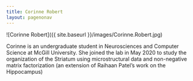 ```yaml
---
title: Corinne Robert
layout: pagenonav
---
```

![Corinne Robert]({{ site.baseurl }}/images/Corinne.Robert.jpg)

Corinne is an undergraduate student in Neurosciences and Computer Science at McGill University. 
She joined the lab in May 2020 to study the organization of the Striatum using microstructural data 
and non-negative matrix factorization (an extension of Raihaan Patel’s work on the Hippocampus)
